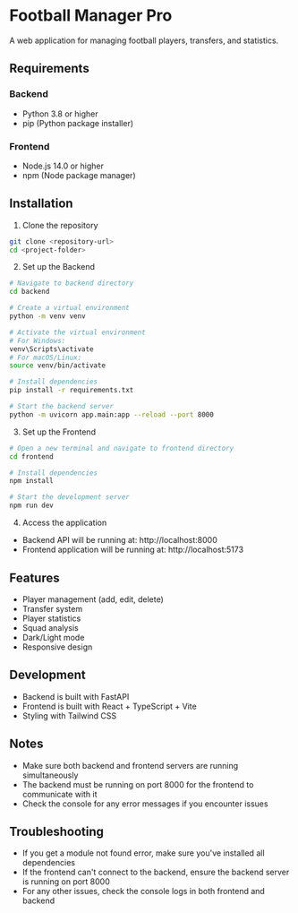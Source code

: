 # Football Manager Pro

A web application for managing football players, transfers, and statistics.

## Requirements

### Backend
- Python 3.8 or higher
- pip (Python package installer)

### Frontend
- Node.js 14.0 or higher
- npm (Node package manager)

## Installation

1. Clone the repository
```bash
git clone <repository-url>
cd <project-folder>
```

2. Set up the Backend
```bash
# Navigate to backend directory
cd backend

# Create a virtual environment
python -m venv venv

# Activate the virtual environment
# For Windows:
venv\Scripts\activate
# For macOS/Linux:
source venv/bin/activate

# Install dependencies
pip install -r requirements.txt

# Start the backend server
python -m uvicorn app.main:app --reload --port 8000
```

3. Set up the Frontend
```bash
# Open a new terminal and navigate to frontend directory
cd frontend

# Install dependencies
npm install

# Start the development server
npm run dev
```

4. Access the application
- Backend API will be running at: http://localhost:8000
- Frontend application will be running at: http://localhost:5173

## Features
- Player management (add, edit, delete)
- Transfer system
- Player statistics
- Squad analysis
- Dark/Light mode
- Responsive design

## Development
- Backend is built with FastAPI
- Frontend is built with React + TypeScript + Vite
- Styling with Tailwind CSS

## Notes
- Make sure both backend and frontend servers are running simultaneously
- The backend must be running on port 8000 for the frontend to communicate with it
- Check the console for any error messages if you encounter issues

## Troubleshooting
- If you get a module not found error, make sure you've installed all dependencies
- If the frontend can't connect to the backend, ensure the backend server is running on port 8000
- For any other issues, check the console logs in both frontend and backend
